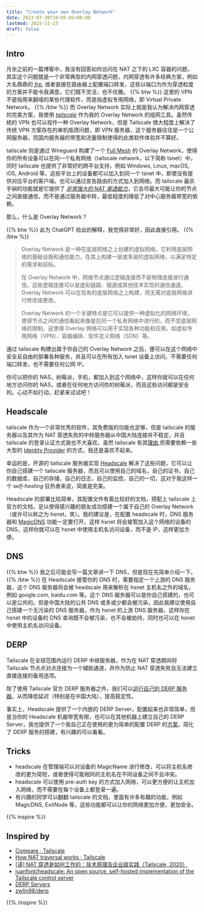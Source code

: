 ```yaml
---
title: "Create your own Overlay Network"
date: 2023-07-30T19:05:01+08:00
lastmod: 2023-11-23 
draft: false
---
```


## Intro

月余之前的一篇博客中，我没有回答如何访问在 NAT 之下的 LXC 容器的问题，其实这个问题就是一个非常典型的内网穿透问题，内网穿透有许多经典方案，例如大名鼎鼎的 *[frp](https://github.com/fatedier/frp)*, 或者直接在路由器上配置端口转发，这些以端口为作为穿透粒度的方案并不能令我满意，它们既不灵活，也不优雅。
{{% btw %}}
这里的 VPN 不是指用来翻墙的某些代理软件，而是指虚拟专用网络，即 Virtual Private Network。
{{% /btw %}}
而 Overlay Network 实际上就是我认为解决内网穿透的完美方案，我使用 *[tailscale](https://tailscale.com/)* 作为我的 Overlay Network 的组网工具。虽然传统的 VPN 也可以视作一种 Overlay Network，但是 Tailscale 很大程度上解决了传统 VPN 方案存在的单机瓶颈问题，即 VPN 服务器，这个服务器往往是一个公网服务器，而国内服务器的带宽和流量限制使得的此类软件体验并不算好。

tailscale 则是通过 Wireguard 构建了一个 [Full Mesh](https://en.wikipedia.org/wiki/Mesh_networking) 的 Overlay Network，使得你的所有设备可以在同一个私有网络（tailscale network，以下简称 tsnet）中，同时 tailscale 也提供了非常好的跨平台支持，例如 Windows, Linux, macOS, iOS, Android 等，这些平台上的设备都可以加入到同一个 tsnet 中，即使没有提供对应平台的客户端，也可以通过宣告路由的方式加入到网络。而 tailscale 最杀手锏的功能就是它提供了 *[非常强大的 NAT 穿透能力](https://tailscale.com/blog/how-nat-traversal-works/)*，它会尽最大可能让你的节点之间直接通信，而不是通过服务器中转，最低程度的降低了对中心服务器带宽的依赖。

那么，什么是 Overlay Network？

{{% btw %}}
此为 ChatGPT 给出的解释，我觉得非常好，因此直接引用。
{{% /btw %}}

> Overlay Network 是一种在底层网络之上创建的虚拟网络。它利用底层网络的基础设施和通信能力，在其上构建一层或多层的虚拟网络，以满足特定的需求和目标。
>
> 在 Overlay Network 中，网络节点通过逻辑连接而不是物理连接进行通信。这些逻辑连接可以是虚拟链路、隧道或其他技术实现的通信通道。Overlay Network 可以在现有的底层网络之上构建，而无需对底层网络进行修改或更改。
>
> Overlay Network 的一个关键特点是它可以提供一种虚拟化的网络环境，使得节点之间的通信看起来像是在同一个私有网络中进行的，而不受底层网络的限制。这使得 Overlay 网络可以用于实现各种功能和应用，如虚拟专用网络（VPN）、容器编排、软件定义网络（SDN）等。

通过 tailscale 构建出属于你自己的 Overlay Network 之后，便可以在这个网络中安全且自由的部署各种服务，并且可以在所有加入 tsnet 设备上访问，不需要任何端口转发，也不需要任何公网 IP。

你可以把你的 NAS，树莓派，手机，都加入到这个网络中，这样你就可以在任何地方访问你的 NAS，或者在任何地方访问你的树莓派，而且这些访问都是安全的。心动不如行动，赶紧来试试吧！

## Headscale

tailscale 作为一个非常优秀的软件，其免费版的功能也足够，但是 tailscale 的服务器以及其作为 NAT 穿透失败的中转服务器从中国大陆连接并不稳定，并且 tailscale 的登录认证方式我也不大喜欢，虽然 tailscale 有其[理由](https://tailscale.com/blog/passkeys/),但需要依赖一些大型的 [Identity Provider](https://en.wikipedia.org/wiki/Identity_provider) 的方式，我还是喜欢不起来。

幸运的是，开源的 tailscale 服务器实现 [Headscale](https://github.com/juanfont/headscale) 解决了这些问题，它可以让你自己搭建一个 tailscale 服务器，而且可以使用自己的域名，自己的证书，自己的数据库，自己的存储，自己的日志，自己的监控，自己的一切，这对于我这样一个 *self-hosting* 狂热者来说，简直是完美。

Headscale 的部署比较简单，其配置文件有着比较好的文档，搭配上 tailscale 上官方的文档，足以使得感兴趣的朋友成功搭建一个属于自己的 Overlay Network（或许可以称之为 hsnet，笑）。我的建议是，在配置 headscale 时，DNS 服务器和 [MagicDNS](https://tailscale.com/kb/1081/magicdns/) 功能一定要打开，这样 hsnet 将会接管加入这个网络的设备的 DNS，这样你就可以在 hsnet 中使用主机名访问设备，而不是 IP，这样更加方便。

## DNS
{{% btw %}}
我之后可能会写一篇文章讲一下 DNS，但是现在先简单介绍一下。
{{% /btw %}}
在 Headscale 接管你的 DNS 时，需要指定一个上游的 DNS 服务器，这个 DNS 服务器将会被 headscale 用来解析在 hsnet 主机名之外的域名，例如 google.com, baidu.com 等。这个 DNS 服务器可以是你自己搭建的，也可以是公共的。但是中国大陆的公共 DNS 或多或少都会被污染，因此我建议使用自己搭建一个无污染的 DNS 服务器，作为 hsnet 的上游 DNS 服务器，这样你在 hsnet 中的设备的 DNS 查询既不会被污染，也不会被劫持，同时也可以在 hsnet 中使用主机名访问设备。

## DERP

Tailscale 在全球范围内运行 DERP 中继服务器，作为在 NAT 穿透期间将 Tailscale 节点点对点连接为一个辅助通道，并作为防止 NAT 穿透失败且无法建立直接连接的备用选项。

除了使用 Tailscale 官方 DERP 服务器之外，我们可以[运行自己的 DERP 服务器](https://tailscale.com/kb/1118/custom-derp-servers/)。从而降低延迟（特别是在中国大陆），提高稳定性。

事实上，Headscale 提供了一个内嵌的 DERP Server，配置起来也非常简单，但是当你的 Headscale 机器带宽有限，也可以在其他机器上建立自己的 DERP Server，我也提供了一个我自己正在使用的更为简单的配置 DERP 的[方案](https://github.com/Zwlin98/derp)，简化了 DERP 服务的搭建，有兴趣的可以看看。

## Tricks

* headscale 在管理端可以对设备的 MagicName 进行修改，可以将主机名修改的更为简短，或者使得可能相同的主机名在不同设备之间不会冲突。
* headscale 可以使用 pre-auth key 的方式加入网络，可以更方便的让主机加入网络，而不需要在每个设备上都登录一遍。
* 有兴趣的同学可以翻翻 tailscale 的文档，里面有许多有趣的功能，例如 MagicDNS, ExitNode 等，这些功能都可以让你的网络更加方便，更加安全。

{{% inspire %}}

## Inspired by

+ [Compare · Tailscale](https://tailscale.com/compare/)
+ [How NAT traversal works · Tailscale](https://tailscale.com/blog/how-nat-traversal-works/)
+ [[译] NAT 穿透是如何工作的：技术原理及企业级实践（Tailscale, 2020）](https://arthurchiao.art/blog/how-nat-traversal-works-zh/)
+ [juanfont/headscale: An open source, self-hosted implementation of the Tailscale control server](https://github.com/juanfont/headscale)
+ [DERP Servers](https://tailscale.com/kb/1232/derp-servers/)
+ [zwlin98/derp](https://github.com/Zwlin98/derp)

{{% /inspire %}}

